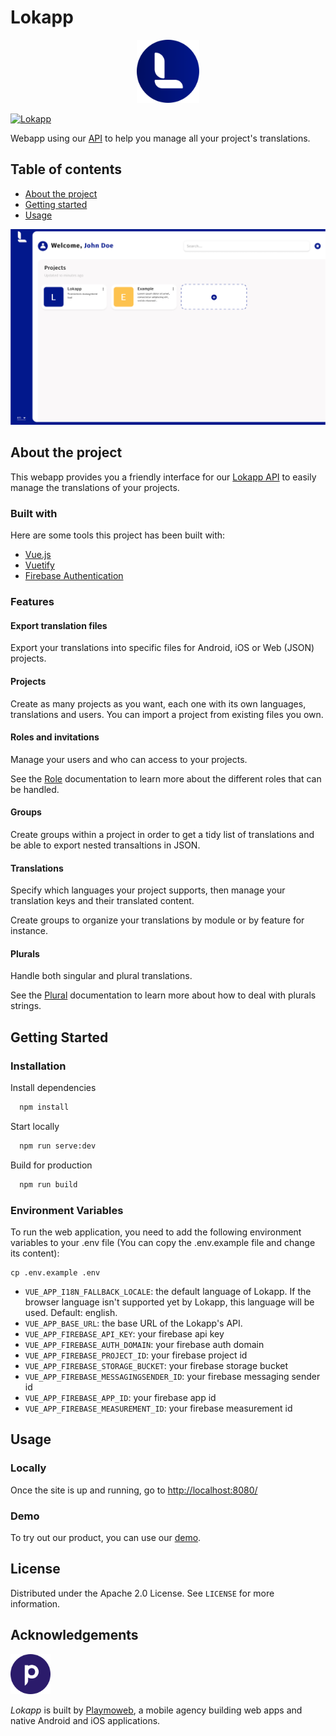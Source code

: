 # Lokapp

<p align="center">
   <a href="https://www.lokapp.io/">
     <img width="20%" src="https://raw.githubusercontent.com/lokappio/.github/main/profile/lokapp-logo-circle.png" alt="Lokapp logo" />
   </a>
</p>

[![Lokapp](https://img.shields.io/badge/Lokapp-https://lokapp.io-02188C.svg)](https://lokapp.io)

Webapp using our [API](https://github.com/lokappio/lokapp-api) to help you manage all your project's translations.

## Table of contents

* [About the project](#about-the-project)
* [Getting started](#getting-started)
* [Usage](#usage)

![Lokapp Screenshot](./documentation/lokapp-cover.png)


## About the project

This webapp provides you a friendly interface for our <a href="https://github.com/lokappio/lokapp-api">Lokapp API</a> to easily manage the translations of your projects.


### Built with

Here are some tools this project has been built with:

* [Vue.js](https://vuejs.org/)  
* [Vuetify](https://vuetifyjs.com/)  
* [Firebase Authentication](https://firebase.google.com/products/auth)


### Features

#### Export translation files

Export your translations into specific files for Android, iOS or Web (JSON) projects.

#### Projects

Create as many projects as you want, each one with its own languages, translations and users. 
You can import a project from existing files you own.

#### Roles and invitations

Manage your users and who can access to your projects.

See the [Role](documentation/roles.md) documentation to learn more about the different roles that can be handled.

#### Groups

Create groups within a project in order to get a tidy list of translations and be able to export nested transaltions in JSON.

#### Translations

Specify which languages your project supports, then manage your translation keys and their translated content.

Create groups to organize your translations by module or by feature for instance.

#### Plurals

Handle both singular and plural translations. 

See the [Plural](documentation/plurals.md) documentation to learn more about how to deal with plurals strings.


## Getting Started

### Installation

Install dependencies
```bash
  npm install
```

Start locally
```bash
  npm run serve:dev
```

Build for production
```bash
  npm run build
```

### Environment Variables

To run the web application, you need to add the following environment variables to your .env file (You can copy the .env.example file and change its content):

```
cp .env.example .env
```

* `VUE_APP_I18N_FALLBACK_LOCALE`: the default language of Lokapp. If the browser language isn't supported yet by Lokapp, this language will be used. Default: english.
* `VUE_APP_BASE_URL`: the base URL of the Lokapp's API.
* `VUE_APP_FIREBASE_API_KEY`: your firebase api key
* `VUE_APP_FIREBASE_AUTH_DOMAIN`: your firebase auth domain
* `VUE_APP_FIREBASE_PROJECT_ID`: your firebase project id
* `VUE_APP_FIREBASE_STORAGE_BUCKET`: your firebase storage bucket
* `VUE_APP_FIREBASE_MESSAGINGSENDER_ID`: your firebase messaging sender id
* `VUE_APP_FIREBASE_APP_ID`: your firebase app id
* `VUE_APP_FIREBASE_MEASUREMENT_ID`: your firebase measurement id


## Usage

### Locally

Once the site is up and running, go to [http://localhost:8080/](http://localhost:8080/)


### Demo

To try out our product, you can use our [demo](https://demo.lokapp.io).


## License

Distributed under the Apache 2.0 License. See `LICENSE` for more information.


## Acknowledgements

<a href="https://playmoweb.com/">
  <img src="documentation/playmoweb-logo.png" alt="Playmoweb-Logo" width="64">
</a>

*Lokapp* is built by [Playmoweb](https://playmoweb.com), a mobile agency building web apps and native Android and iOS applications.
